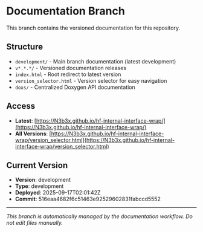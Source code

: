 # Documentation Branch

This branch contains the versioned documentation for this repository.

## Structure

- `development/` - Main branch documentation (latest development)
- `v*.*.*/` - Versioned documentation releases
- `index.html` - Root redirect to latest version
- `version_selector.html` - Version selector for easy navigation
- `doxs/` - Centralized Doxygen API documentation

## Access

- **Latest**: [https://N3b3x.github.io/hf-internal-interface-wrap/](https://N3b3x.github.io/hf-internal-interface-wrap/)
- **All Versions**: [https://N3b3x.github.io/hf-internal-interface-wrap/version_selector.html](https://N3b3x.github.io/hf-internal-interface-wrap/version_selector.html)

## Current Version

- **Version**: development
- **Type**: development
- **Deployed**: 2025-09-17T02:01:42Z
- **Commit**: 516eaa4682f6c51463e92529602831fabccd5552

---

*This branch is automatically managed by the documentation workflow. Do not edit files manually.*
